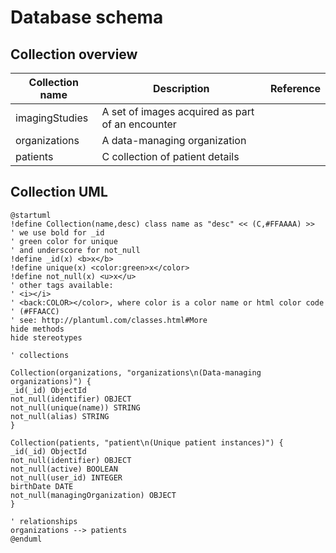 # Database schema

## Collection overview

| Collection name | Description | Reference |
| ----------| ------ | ------------------ |
| imagingStudies  | A set of images acquired as part of an encounter | |
| organizations | A data-managing organization | |
| patients | C collection of patient details | |

## Collection UML

```
@startuml
!define Collection(name,desc) class name as "desc" << (C,#FFAAAA) >>
' we use bold for _id
' green color for unique
' and underscore for not_null
!define _id(x) <b>x</b>
!define unique(x) <color:green>x</color>
!define not_null(x) <u>x</u>
' other tags available:
' <i></i>
' <back:COLOR></color>, where color is a color name or html color code
' (#FFAACC)
' see: http://plantuml.com/classes.html#More
hide methods
hide stereotypes

' collections

Collection(organizations, "organizations\n(Data-managing organizations)") {
_id(_id) ObjectId
not_null(identifier) OBJECT
not_null(unique(name)) STRING
not_null(alias) STRING
}

Collection(patients, "patient\n(Unique patient instances)") {
_id(_id) ObjectId
not_null(identifier) OBJECT
not_null(active) BOOLEAN
not_null(user_id) INTEGER
birthDate DATE
not_null(managingOrganization) OBJECT 
}

' relationships
organizations --> patients
@enduml
```